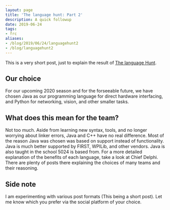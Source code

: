 ```yaml
---
layout: page
title: 'The language hunt: Part 2'
description: A quick followup
date: 2019-06-24
tags:
- frc
aliases:
- /blog/2019/06/24/languagehunt2
- /blog/languagehunt2
---
```


This is a very short post, just to explain the result of [The language Hunt](@/blog/2019-04-30-FRC-Languages.md).

## Our choice
For our upcoming 2020 season and for the forseeable future, we have chosen Java as our programming language for direct hardware interfacing, and Python for networking, vision, and other smaller tasks.

## What does this mean for the team?
Not too much. Aside from learning new syntax, tools, and no longer worrying about linker errors, Java and C++ have no real difference. Most of the reason Java was chosen was based on support instead of functionality. Java is much better supported by FIRST, WPILib, and other vendors. Java is also taught in the school 5024 is based from. For a more detailed explanation of the benefits of each language, take a look at Chief Delphi. There are plenty of posts there explaining the choices of many teams and their reasoning.

## Side note
I am experimenting with various post formats (This being a short post). Let me know which you prefer via the social platform of your choice.
